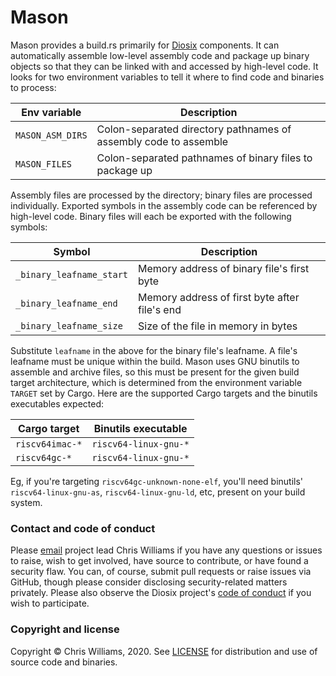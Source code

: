 # Mason

Mason provides a build.rs primarily for [Diosix](https://diosix.org) components. It can automatically assemble low-level assembly code and package up binary objects so that they can be linked with and accessed by high-level code. It looks for two environment variables to tell it where to find code and binaries to process:

| Env variable     | Description |
|------------------|-------------|
| `MASON_ASM_DIRS` | Colon-separated directory pathnames of assembly code to assemble |
| `MASON_FILES`    | Colon-separated pathnames of binary files to package up          |

Assembly files are processed by the directory; binary files are processed individually. Exported symbols in the assembly code can be referenced by high-level code. Binary files will each be exported with the following symbols:

| Symbol                   | Description |
|--------------------------|-------------|
| `_binary_leafname_start` | Memory address of binary file's first byte    |
| `_binary_leafname_end`   | Memory address of first byte after file's end |
| `_binary_leafname_size`  | Size of the file in memory in bytes           |

Substitute `leafname` in the above for the binary file's leafname. A file's leafname must be unique within the build. Mason uses GNU binutils to assemble and archive files, so this must be present for the given build target architecture, which is determined from the environment variable `TARGET` set by Cargo. Here are the supported Cargo targets and the binutils executables expected:

| Cargo target     | Binutils executable |
|------------------|---------------------|
| `riscv64imac-*`  | `riscv64-linux-gnu-*` |
| `riscv64gc-*`    | `riscv64-linux-gnu-*` |

Eg, if you're targeting `riscv64gc-unknown-none-elf`, you'll need binutils' `riscv64-linux-gnu-as`, `riscv64-linux-gnu-ld`, etc, present on your build system.

### Contact and code of conduct <a name="contact"></a>

Please [email](mailto:chrisw@diosix.org) project lead Chris Williams if you have any questions or issues to raise, wish to get involved, have source to contribute, or have found a security flaw. You can, of course, submit pull requests or raise issues via GitHub, though please consider disclosing security-related matters privately. Please also observe the Diosix project's [code of conduct](https://diosix.org/docs/conduct.html) if you wish to participate.

### Copyright and license <a name="copyright"></a>

Copyright &copy; Chris Williams, 2020. See [LICENSE](LICENSE) for distribution and use of source code and binaries.
